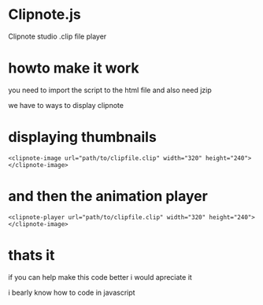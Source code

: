 # Clipnote.js
Clipnote studio .clip file player
# howto make it work
you need to import the script to the html file
and also need jzip

we have to ways to display clipnote
# displaying thumbnails
    <clipnote-image url="path/to/clipfile.clip" width="320" height="240"></clipnote-image>
# and then the animation player
    <clipnote-player url="path/to/clipfile.clip" width="320" height="240"></clipnote-image>


# thats it
if you can help make this code better i would apreciate it

i bearly know how to code in javascript
